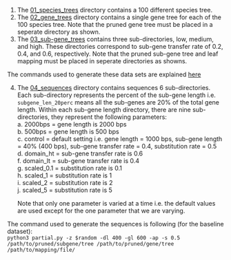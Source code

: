 1. The [01_species_trees](https://github.com/suz11001/Tripartition/tree/main/sim_data/01_species_trees) directory contains a 100 different species tree.   
2. The [02_gene_trees](https://github.com/suz11001/Tripartition/tree/main/sim_data/02_gene_trees) directory contains a single gene tree for each of the 100 species tree. Note that the pruned gene tree must be placed in a seperate directory as shown.  
3. The [03_sub-gene_trees](https://github.com/suz11001/Tripartition/tree/main/sim_data/03_sub-gene_trees) contains three sub-directories, low, medium, and high. These directories correspond to sub-gene transfer rate of 0.2, 0.4, and 0.6, respectively. Note that the pruned sub-gene tree and leaf mapping must be placed in seperate directories as showns. 

The commands used to generate these data sets are explained [here](https://github.com/suz11001/Tripartition/blob/main/sim_data/SimulatedData_CommandsUsed.pdf)

4. The [04_sequences](https://github.com/suz11001/Tripartition/tree/main/sim_data/04_sequences) directory contains sequences 6 sub-directories. Each sub-directory represents the percent of the sub-gene length i.e. `subgene_len_20perc` means all the sub-genes are 20% of the total gene length. Within each sub-gene length directory, there are nine sub-directories, they represent the following parameters:  
   a. 2000bps  = gene length is 2000 bps   
   b. 500bps   = gene length is 500 bps  
   c. control  = default setting i.e. gene length = 1000 bps, sub-gene length = 40% (400 bps), sub-gene transfer rate = 0.4, substitution rate = 0.5  
   d. domain_ht  = sub-gene transfer rate is 0.6  
   f. domain_lt  = sub-gene transfer rate is 0.4  
   g. scaled_0.1 = substitution rate is 0.1  
   h. scaled_1  = substitution rate is 1  
   i. scaled_2  = substitution rate is 2  
   j. scaled_5 = substitution rate is 5  

   Note that only one parameter is varied at a time i.e. the default values are used except for the one parameter that we are varying.

The command used to generate the sequences is following (for the baseline dataset):   
`python3 partial.py -z $random -dl 400 -gl 600 -ap -s 0.5 /path/to/pruned/subgene/tree /path/to/pruned/gene/tree /path/to/mapping/file/`
   
